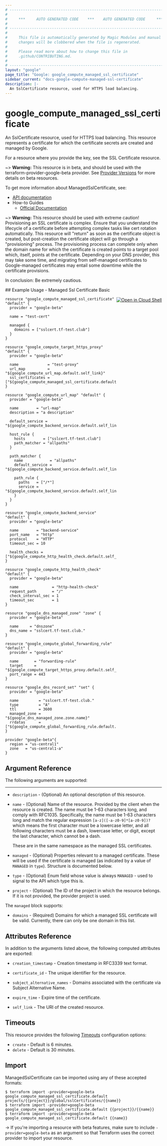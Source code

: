 ```yaml
---
# ----------------------------------------------------------------------------
#
#     ***     AUTO GENERATED CODE    ***    AUTO GENERATED CODE     ***
#
# ----------------------------------------------------------------------------
#
#     This file is automatically generated by Magic Modules and manual
#     changes will be clobbered when the file is regenerated.
#
#     Please read more about how to change this file in
#     .github/CONTRIBUTING.md.
#
# ----------------------------------------------------------------------------
layout: "google"
page_title: "Google: google_compute_managed_ssl_certificate"
sidebar_current: "docs-google-compute-managed-ssl-certificate"
description: |-
  An SslCertificate resource, used for HTTPS load balancing.
---
```


# google\_compute\_managed\_ssl\_certificate

An SslCertificate resource, used for HTTPS load balancing.  This resource
represents a certificate for which the certificate secrets are created and
managed by Google.

For a resource where you provide the key, see the
SSL Certificate resource.

~> **Warning:** This resource is in beta, and should be used with the terraform-provider-google-beta provider.
See [Provider Versions](https://terraform.io/docs/providers/google/provider_versions.html) for more details on beta resources.

To get more information about ManagedSslCertificate, see:

* [API documentation](https://cloud.google.com/compute/docs/reference/rest/v1/sslCertificates)
* How-to Guides
    * [Official Documentation](https://cloud.google.com/load-balancing/docs/ssl-certificates)

~> **Warning:** This resource should be used with extreme caution!  Provisioning an SSL
certificate is complex.  Ensure that you understand the lifecycle of a
certificate before attempting complex tasks like cert rotation automatically.
This resource will "return" as soon as the certificate object is created,
but post-creation the certificate object will go through a "provisioning"
process.  The provisioning process can complete only when the domain name
for which the certificate is created points to a target pool which, itself,
points at the certificate.  Depending on your DNS provider, this may take
some time, and migrating from self-managed certificates to Google-managed
certificates may entail some downtime while the certificate provisions.

In conclusion: Be extremely cautious.

<div class = "oics-button" style="float: right; margin: 0 0 -15px">
  <a href="https://console.cloud.google.com/cloudshell/open?cloudshell_git_repo=https%3A%2F%2Fgithub.com%2Fterraform-google-modules%2Fdocs-examples.git&cloudshell_working_dir=managed_ssl_certificate_basic&cloudshell_image=gcr.io%2Fgraphite-cloud-shell-images%2Fterraform%3Alatest&open_in_editor=main.tf&cloudshell_print=.%2Fmotd&cloudshell_tutorial=.%2Ftutorial.md" target="_blank">
    <img alt="Open in Cloud Shell" src="//gstatic.com/cloudssh/images/open-btn.svg" style="max-height: 44px; margin: 32px auto; max-width: 100%;">
  </a>
</div>
## Example Usage - Managed Ssl Certificate Basic


```hcl
resource "google_compute_managed_ssl_certificate" "default" {
  provider = "google-beta"

  name = "test-cert"

  managed {
    domains = ["sslcert.tf-test.club"]
  }
}

resource "google_compute_target_https_proxy" "default" {
  provider = "google-beta"

  name             = "test-proxy"
  url_map          = "${google_compute_url_map.default.self_link}"
  ssl_certificates = ["${google_compute_managed_ssl_certificate.default.self_link}"]
}

resource "google_compute_url_map" "default" {
  provider = "google-beta"

  name        = "url-map"
  description = "a description"

  default_service = "${google_compute_backend_service.default.self_link}"

  host_rule {
    hosts        = ["sslcert.tf-test.club"]
    path_matcher = "allpaths"
  }

  path_matcher {
    name            = "allpaths"
    default_service = "${google_compute_backend_service.default.self_link}"

    path_rule {
      paths   = ["/*"]
      service = "${google_compute_backend_service.default.self_link}"
    }
  }
}

resource "google_compute_backend_service" "default" {
  provider = "google-beta"

  name        = "backend-service"
  port_name   = "http"
  protocol    = "HTTP"
  timeout_sec = 10

  health_checks = ["${google_compute_http_health_check.default.self_link}"]
}

resource "google_compute_http_health_check" "default" {
  provider = "google-beta"

  name               = "http-health-check"
  request_path       = "/"
  check_interval_sec = 1
  timeout_sec        = 1
}

resource "google_dns_managed_zone" "zone" {
  provider = "google-beta"

  name     = "dnszone"
  dns_name = "sslcert.tf-test.club."
}

resource "google_compute_global_forwarding_rule" "default" {
  provider = "google-beta"

  name       = "forwarding-rule"
  target     = "${google_compute_target_https_proxy.default.self_link}"
  port_range = 443
}

resource "google_dns_record_set" "set" {
  provider = "google-beta"

  name         = "sslcert.tf-test.club."
  type         = "A"
  ttl          = 3600
  managed_zone = "${google_dns_managed_zone.zone.name}"
  rrdatas      = ["${google_compute_global_forwarding_rule.default.ip_address}"]
}

provider "google-beta"{
  region = "us-central1"
  zone   = "us-central1-a"
}
```

## Argument Reference

The following arguments are supported:



- - -


* `description` -
  (Optional)
  An optional description of this resource.

* `name` -
  (Optional)
  Name of the resource. Provided by the client when the resource is
  created. The name must be 1-63 characters long, and comply with
  RFC1035. Specifically, the name must be 1-63 characters long and match
  the regular expression `[a-z]([-a-z0-9]*[a-z0-9])?` which means the
  first character must be a lowercase letter, and all following
  characters must be a dash, lowercase letter, or digit, except the last
  character, which cannot be a dash.

  These are in the same namespace as the managed SSL certificates.

* `managed` -
  (Optional)
  Properties relevant to a managed certificate.  These will be used if the
  certificate is managed (as indicated by a value of `MANAGED` in `type`).  Structure is documented below.

* `type` -
  (Optional)
  Enum field whose value is always `MANAGED` - used to signal to the API
  which type this is.
* `project` - (Optional) The ID of the project in which the resource belongs.
    If it is not provided, the provider project is used.


The `managed` block supports:

* `domains` -
  (Required)
  Domains for which a managed SSL certificate will be valid.  Currently,
  there can only be one domain in this list.

## Attributes Reference

In addition to the arguments listed above, the following computed attributes are exported:


* `creation_timestamp` -
  Creation timestamp in RFC3339 text format.

* `certificate_id` -
  The unique identifier for the resource.

* `subject_alternative_names` -
  Domains associated with the certificate via Subject Alternative Name.

* `expire_time` -
  Expire time of the certificate.
* `self_link` - The URI of the created resource.


## Timeouts

This resource provides the following
[Timeouts](/docs/configuration/resources.html#timeouts) configuration options:

- `create` - Default is 6 minutes.
- `delete` - Default is 30 minutes.

## Import

ManagedSslCertificate can be imported using any of these accepted formats:

```
$ terraform import -provider=google-beta google_compute_managed_ssl_certificate.default projects/{{project}}/global/sslCertificates/{{name}}
$ terraform import -provider=google-beta google_compute_managed_ssl_certificate.default {{project}}/{{name}}
$ terraform import -provider=google-beta google_compute_managed_ssl_certificate.default {{name}}
```

-> If you're importing a resource with beta features, make sure to include `-provider=google-beta`
as an argument so that Terraform uses the correct provider to import your resource.
